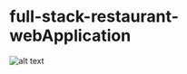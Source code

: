 # full-stack-restaurant-webApplication

![alt text](https://i.ibb.co/6N2scv2/Screenshot-from-2022-02-08-02-11-13.png)
